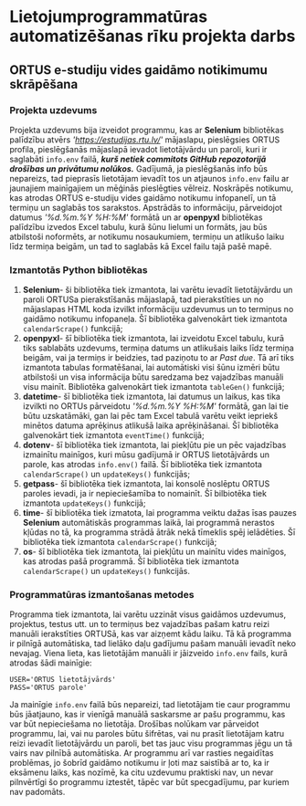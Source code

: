 # Lietojumprogrammatūras automatizēšanas rīku projekta darbs
## ORTUS e-studiju vides gaidāmo notikimumu skrāpēšana
### Projekta uzdevums
Projekta uzdevums bija izveidot programmu, kas ar **Selenium** bibliotēkas palīdzību atvērs *'https://estudijas.rtu.lv/'* mājaslapu, pieslēgsies ORTUS profila, pieslēgšanās mājaslapā ievadot lietotājvārdu un paroli, kuri ir saglabāti `info.env` failā, ***kurš netiek commitots GitHub repozotorijā drošības un privātumu nolūkos.*** Gadījumā, ja pieslēgšanās info būs nepareizs, tad pieprasīs lietotājam ievadīt tos un atjaunos `info.env` failu ar jaunajiem mainīgajiem un mēģinās pieslēgties vēlreiz. Noskrāpēs notikumu, kas atrodas ORTUS e-studiju vides gaidāmo notikumu infopanelī, un tā termiņu un saglabās tos sarakstos. Apstrādās to informāciju, pārveidojot datumus *'%d.%m.%Y %H:%M'* formātā un ar **openpyxl** bibliotēkas palīdzību izvedos Excel tabulu, kurā šūnu lielumi un formāts, jau būs atbilstoši noformēts, ar notikumu nosaukumiem, termiņu un atlikušo laiku līdz termiņa beigām, un tad to saglabās kā Excel failu tajā pašē mapē.
### Izmantotās Python bibliotēkas
1. **Selenium**- ši bibliotēka tiek izmantota, lai varētu ievadīt lietotājvārdu un paroli ORTUSa pierakstīšanās mājaslapā, tad pierakstīties un no mājaslapas HTML koda izvilkt informāciju uzdevumus un to termiņus no gaidāmo notikumu infopaneļa. Šī bibliotēka galvenokārt tiek izmantota `calendarScrape()` funkcijā;
2. **openpyxl**- šī bibliotēka tiek izmantota, lai izveidotu Excel tabulu, kurā tiks sablabāts uzdevums, termiņa datums un atlikušais laiks līdz termiņa beigām, vai ja termiņs ir beidzies, tad paziņotu to ar *Past due*. Tā arī tiks izmantota tabulas formatēšanai, lai automātiski visi šūnu izmēri būtu atbilstoši un visa informācija būtu saredzama bez vajadzības manuāli visu mainīt. Bibliotēka galvenokārt tiek izmantota `tableGen()` funkcijā;
3. **datetime**- šī bibliotēka tiek izmantota, lai datumus un laikus, kas tika izvilkti no ORTUs pārveidotu *'%d.%m.%Y %H:%M'* formātā, gan lai tie būtu uzskatāmāki, gan lai pēc tam Excel tabulā varētu veikt iepriekš minētos datuma aprēķinus atlikušā laika aprēķināšanai. Šī bibliotēka galvenokārt tiek izmantota `eventTime()` funkcijā;
4. **dotenv**- šī bibliotēka tiek izmantota, lai piekļūtu pie un pēc vajadzības izmainītu mainīgos, kuri mūsu gadījumā ir ORTUS lietotājvārds un parole, kas atrodas `info.env()` failā. Šī bibliotēka tiek izmantota `calendarScrape()` un `updateKeys()` funkcijās;
5. **getpass**- šī bibliotēka tiek izmantota, lai konsolē noslēptu ORTUS paroles ievadi, ja ir nepieciešamība to nomainīt. Šī bilbiotēka tiek izmantota `updateKeys()` funkcijā;
6. **time**- šī bibliotēka tiek izmatota, lai programma veiktu dažas īsas pauzes **Selenium** automātiskās programmas laikā, lai programmā nerastos kļūdas no tā, ka programma strādā ātrāk nekā tīmeklis spēj ielādēties. Šī bibliotēka tiek izmantota `calendarScrape()` funkcijā;
7. **os**- šī bibliotēka tiek izmantota, lai piekļūtu un mainītu vides mainīgos, kas atrodas pašā programmā. Šī bibliotēka tiek izmantota `calendarScrape()` un `updateKeys()` funkcijās.
### Programmatūras izmantošanas metodes
Programma tiek izmantota, lai varētu uzzināt visus gaidāmos uzdevumus, projektus, testus utt. un to termiņus bez vajadzības pašam katru reizi manuāli ierakstīties ORTUSā, kas var aizņemt kādu laiku. Tā kā programma ir pilnīgā automātiska, tad lielāko daļu gadījumu pašam manuāli ievadīt neko nevajag. Viena lieta, kas lietotājām manuāli ir jāizveido `info.env` fails, kurā atrodas šādi mainīgie:
```
USER='ORTUS lietotājvārds'
PASS='ORTUS parole'
```
Ja mainīgie `info.env` failā būs nepareizi, tad lietotājam tie caur programmu būs jāatjauno, kas ir vienīgā manuālā saskarsme ar pašu programmu, kas var būt nepieciešama no lietotāja. Drošības nolūkam var pārveidot programmu, lai, vai nu paroles būtu šifrētas, vai nu prasīt lietotājam katru reizi ievadīt lietotājvārdu un paroli, bet tas jauc visu programmas jēgu un tā vairs nav pilnībā automātiska. Ar programmu arī var rasties negaidītas problēmas, jo šobrīd gaidāmo notikumu ir ļoti maz saistībā ar to, ka ir eksāmenu laiks, kas nozīmē, ka citu uzdevumu praktiski nav, un nevar pilnvērtīgi šo programmu iztestēt, tāpēc var būt specgadījumu, par kuriem nav padomāts.